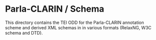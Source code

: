 # Parla-CLARIN / Schema

This directory contains the TEI ODD for the Parla-CLARIN annotation scheme and derived XML schemas in
in various formats (RelaxNG, W3C schema and DTD).
